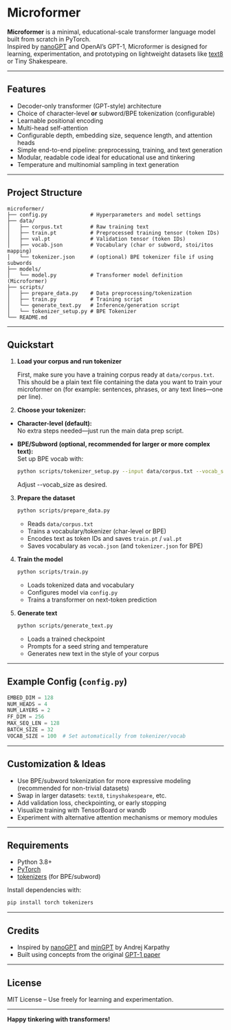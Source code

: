 # Microformer

**Microformer** is a minimal, educational-scale transformer language model built from scratch in PyTorch.  
Inspired by [nanoGPT](https://github.com/karpathy/nanoGPT) and OpenAI’s GPT-1, Microformer is designed for learning, experimentation, and prototyping on lightweight datasets like [text8](https://mattmahoney.net/dc/textdata.html) or Tiny Shakespeare.

---

## Features

- Decoder-only transformer (GPT-style) architecture
- Choice of character-level **or** subword/BPE tokenization (configurable)
- Learnable positional encoding
- Multi-head self-attention
- Configurable depth, embedding size, sequence length, and attention heads
- Simple end-to-end pipeline: preprocessing, training, and text generation
- Modular, readable code ideal for educational use and tinkering
- Temperature and multinomial sampling in text generation

---

## Project Structure

```
microformer/
├── config.py              # Hyperparameters and model settings
├── data/
│   ├── corpus.txt         # Raw training text
│   ├── train.pt           # Preprocessed training tensor (token IDs)
│   ├── val.pt             # Validation tensor (token IDs)
│   ├── vocab.json         # Vocabulary (char or subword, stoi/itos mapping)
│   └── tokenizer.json     # (optional) BPE tokenizer file if using subwords
├── models/
│   └── model.py           # Transformer model definition (Microformer)
├── scripts/
│   ├── prepare_data.py    # Data preprocessing/tokenization
│   ├── train.py           # Training script
│   └── generate_text.py   # Inference/generation script
│   └── tokenizer_setup.py # BPE Tokenizer
└── README.md
```

---

## Quickstart

1. **Load your corpus and run tokenizer**

   First, make sure you have a training corpus ready at `data/corpus.txt`. This should be a plain text file containing the data you want to train your microformer on (for example: sentences, phrases, or any text lines—one per line).

2. **Choose your tokenizer:**

- **Character-level (default):**  
  No extra steps needed—just run the main data prep script.

- **BPE/Subword (optional, recommended for larger or more complex text):**  
  Set up BPE vocab with:
  ```bash
  python scripts/tokenizer_setup.py --input data/corpus.txt --vocab_size 1000
  ```
  Adjust --vocab_size as desired.

3. **Prepare the dataset**

   ```bash
   python scripts/prepare_data.py
   ```
   - Reads `data/corpus.txt`
   - Trains a vocabulary/tokenizer (char-level or BPE)
   - Encodes text as token IDs and saves `train.pt` / `val.pt`
   - Saves vocabulary as `vocab.json` (and `tokenizer.json` for BPE)

4. **Train the model**

   ```bash
   python scripts/train.py
   ```
   - Loads tokenized data and vocabulary
   - Configures model via `config.py`
   - Trains a transformer on next-token prediction

5. **Generate text**

   ```bash
   python scripts/generate_text.py
   ```
   - Loads a trained checkpoint
   - Prompts for a seed string and temperature
   - Generates new text in the style of your corpus

---

## Example Config (`config.py`)

```python
EMBED_DIM = 128
NUM_HEADS = 4
NUM_LAYERS = 2
FF_DIM = 256
MAX_SEQ_LEN = 128
BATCH_SIZE = 32
VOCAB_SIZE = 100  # Set automatically from tokenizer/vocab
```

---

## Customization & Ideas

- Use BPE/subword tokenization for more expressive modeling (recommended for non-trivial datasets)
- Swap in larger datasets: `text8`, `tinyshakespeare`, etc.
- Add validation loss, checkpointing, or early stopping
- Visualize training with TensorBoard or wandb
- Experiment with alternative attention mechanisms or memory modules

---

## Requirements

- Python 3.8+
- [PyTorch](https://pytorch.org/)
- [tokenizers](https://github.com/huggingface/tokenizers) (for BPE/subword)

Install dependencies with:
```bash
pip install torch tokenizers
```

---

## Credits

- Inspired by [nanoGPT](https://github.com/karpathy/nanoGPT) and [minGPT](https://github.com/karpathy/minGPT) by Andrej Karpathy
- Built using concepts from the original [GPT-1 paper](https://cdn.openai.com/research-covers/language-unsupervised/language_understanding_paper.pdf)

---

## License

MIT License – Use freely for learning and experimentation.

---

**Happy tinkering with transformers!**

